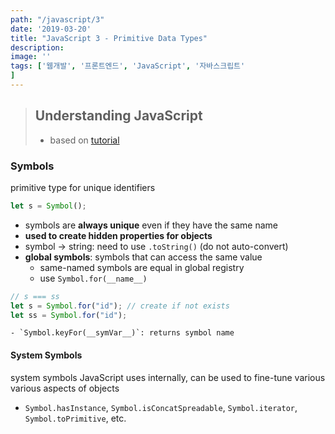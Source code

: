 ```yaml
---
path: "/javascript/3"
date: '2019-03-20'
title: "JavaScript 3 - Primitive Data Types"
description: 
image: ''
tags: ['웹개발', '프론트엔드', 'JavaScript', '자바스크립트'
]
---
```

> Understanding JavaScript
> - 
> - based on [tutorial](http://javascript.info/)

### 

### Symbols
primitive type for unique identifiers
```js
let s = Symbol();
```
- symbols are __always unique__ even if they have the same name
- __used to create hidden properties for objects__
- symbol -> string: need to use `.toString()` (do not auto-convert)
- __global symbols__: symbols that can access the same value
    - same-named symbols are equal in global registry
    - use `Symbol.for(__name__)`
```js
// s === ss
let s = Symbol.for("id"); // create if not exists
let ss = Symbol.for("id");
```
    - `Symbol.keyFor(__symVar__)`: returns symbol name

#### System Symbols
system symbols JavaScript uses internally, can be used to fine-tune various various aspects of objects
- `Symbol.hasInstance`, `Symbol.isConcatSpreadable`, `Symbol.iterator`, `Symbol.toPrimitive`, etc.